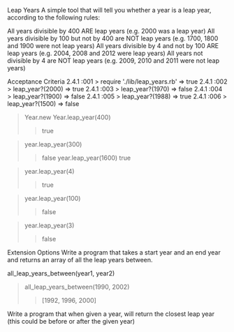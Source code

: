 Leap Years
A simple tool that will tell you whether a year is a leap year, according to the following rules:

All years divisible by 400 ARE leap years (e.g. 2000 was a leap year)
All years divisible by 100 but not by 400 are NOT leap years (e.g. 1700, 1800 and 1900 were not leap years)
All years divisible by 4 and not by 100 ARE leap years (e.g. 2004, 2008 and 2012 were leap years)
All years not divisible by 4 are NOT leap years (e.g. 2009, 2010 and 2011 were not leap years)

Acceptance Criteria
2.4.1 :001 > require './lib/leap_years.rb'
 => true
2.4.1 :002 > leap_year?(2000)
 => true
2.4.1 :003 > leap_year?(1970)
 => false
2.4.1 :004 > leap_year?(1900)
 => false
2.4.1 :005 > leap_year?(1988)
 => true
2.4.1 :006 > leap_year?(1500)
 => false


> Year.new
> Year.leap_year(400)
>> true

> year.leap_year(300)
>> false
> year.leap_year(1600)
>> true

> year.leap_year(4)
>> true

> year.leap_year(100)
>> false

>year.leap_year(3)
>> false


Extension Options
Write a program that takes a start year and an end year and returns an array of all the leap years between.

all_leap_years_between(year1, year2)

> all_leap_years_between(1990, 2002)
>> [1992, 1996, 2000]

Write a program that when given a year, will return the closest leap year (this could be before or after the given year)
